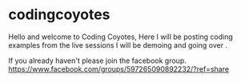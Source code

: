 # codingcoyotes
Hello and welcome to Coding Coyotes, 
Here I will be posting coding examples from the live sessions I will be demoing and going over
. 

If you already haven't please join the facebook group. 
https://www.facebook.com/groups/597265090892232/?ref=share


